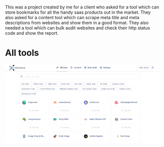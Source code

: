 This was a project created by me for a client who asked for a tool which can store bookmarks for all the handy saas products out in the market.
They also asked for a content tool which can scrape meta title and meta descriptions from websites and show them in a good format. 
They also needed a tool which can bulk audit websites and check their http status code and show the report.

# All tools
![alt text](https://github.com/hd-official-github/dzstools/blob/main/screenshots/ss1.png?raw=true)